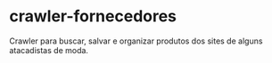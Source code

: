 crawler-fornecedores
====================

Crawler para buscar, salvar e organizar produtos dos sites de alguns atacadistas de moda.
